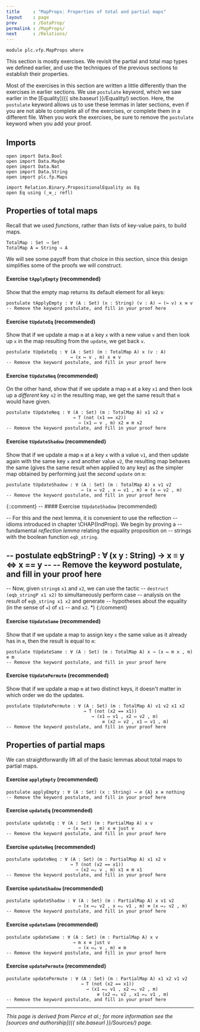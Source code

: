 ```yaml
---
title     : "MapProps: Properties of total and partial maps"
layout    : page
prev      : /DataProp/
permalink : /MapProps/
next      : /Relations/
---
```


```
module plc.vfp.MapProps where
```

This section is mostly exercises.  We revisit the partial and total
map types we defined earlier, and use the techniques of the previous
sections to establish their properties.

Most of the exercises in this section are written a little differently
than the exercises in earlier sections.  We use `postulate` keyword,
which we saw earlier in the [Equality]({{ site.baseurl }}/Equality/)
section.  Here, the `postulate` keyword allows us to use these lemmas
in later sections, even if you are not able to complete all of the
exercises, or complete them in a different file.  When you work the
exercises, be sure to remove the `postulate` keyword when you add your
proof.

## Imports

```
open import Data.Bool
open import Data.Maybe
open import Data.Nat
open import Data.String
open import plc.fp.Maps

import Relation.Binary.PropositionalEquality as Eq
open Eq using (_≡_; refl)
```

## Properties of total maps

Recall that we used _functions_, rather than lists of key-value pairs,
to build maps.

    TotalMap : Set → Set
    TotalMap A = String → A

We will see some payoff from that choice in this section, since this
design simplifies some of the proofs we will construct.

#### Exercise `tApplyEmpty` (recommended)

Show that the empty map returns its default element for all keys:

```
postulate tApplyEmpty : ∀ (A : Set) (x : String) (v : A) → (↪ v) x ≡ v
-- Remove the keyword postulate, and fill in your proof here
```
    
#### Exercise `tUpdateEq` (recommended)

Show that if we update a map `m` at a key `x` with a new value `v` and
then look up `x` in the map resulting from the `update`, we get back
`v`.

```
postulate tUpdateEq : ∀ (A : Set) (m : TotalMap A) x (v : A)
                        → (x ↦ v , m) x ≡ v
-- Remove the keyword postulate, and fill in your proof here
```
    
#### Exercise `tUpdateNeq` (recommended)

On the other hand, show that if we update a map `m` at a key `x1` and
then look up a _different_ key `x2` in the resulting map, we get the
same result that `m` would have given.

```
postulate tUpdateNeq : ∀ (A : Set) (m : TotalMap A) x1 x2 v
                         → T (not (x1 == x2))
                           → (x1 ↦ v , m) x2 ≡ m x2
-- Remove the keyword postulate, and fill in your proof here
```

#### Exercise `tUpdateShadow` (recommended)

Show that if we update a map `m` at a key `x` with a value `v1`, and
then update again with the same key `x` and another value `v2`, the
resulting map behaves the same (gives the same result when applied to
any key) as the simpler map obtained by performing just the *second*
`update` on `m`:

```
postulate tUpdateShadow : ∀ (A : Set) (m : TotalMap A) x v1 v2
                            → (x ↦ v2 , x ↦ v1 , m) ≡ (x ↦ v2 , m)
-- Remove the keyword postulate, and fill in your proof here
```


{::comment}
-- #### Exercise `tUpdateShadow` (recommended)

-- For this and the next lemma, it is convenient to use the reflection
-- idioms introduced in chapter \CHAP{IndProp}.  We begin by proving a
-- fundamental _reflection lemma_ relating the equality proposition on
-- strings with the boolean function `eqb_string`.

-- postulate eqbStringP : ∀ (x y : String) → x ≡ y ⇔ x == y
-- -- Remove the keyword postulate, and fill in your proof here
-- 
-- Now, given `string`s `x1` and `x2`, we can use the tactic
--     `destruct (eqb_stringP x1 x2)` to simultaneously perform case
--     analysis on the result of `eqb_string x1 x2` and generate
--     hypotheses about the equality (in the sense of `=`) of `x1`
--     and `x2`. *)
{:/comment}

#### Exercise `tUpdateSame` (recommended)

Show that if we update a map to assign key `x` the same value as it
already has in `m`, then the result is equal to `m`:

```
postulate tUpdateSame : ∀ (A : Set) (m : TotalMap A) x → (x ↦ m x , m) ≡ m
-- Remove the keyword postulate, and fill in your proof here
```

#### Exercise `tUpdatePermute` (recommended)

Show that if we update a map `m` at two distinct keys, it doesn't
matter in which order we do the updates.

```
postulate tUpdatePermute : ∀ (A : Set) (m : TotalMap A) v1 v2 x1 x2
                             → T (not (x2 == x1))
                                → (x1 ↦ v1 , x2 ↦ v2 , m)
                                    ≡ (x2 ↦ v2 , x1 ↦ v1 , m)
-- Remove the keyword postulate, and fill in your proof here
```

## Properties of partial maps

We can straightforwardly lift all of the basic lemmas about total maps
to partial maps.

#### Exercise `applyEmpty` (recommended)

```
postulate applyEmpty : ∀ (A : Set) (x : String) → ∅ {A} x ≡ nothing
-- Remove the keyword postulate, and fill in your proof here
```

#### Exercise `updateEq` (recommended)

```
postulate updateEq : ∀ (A : Set) (m : PartialMap A) x v
                       → (x ↦ₚ v , m) x ≡ just v
-- Remove the keyword postulate, and fill in your proof here
```

#### Exercise `updateNeq` (recommended)

```
postulate updateNeq : ∀ (A : Set) (m : PartialMap A) x1 x2 v
                        → T (not (x2 == x1))
                          → (x2 ↦ₚ v , m) x1 ≡ m x1
-- Remove the keyword postulate, and fill in your proof here
```

#### Exercise `updateShadow` (recommended)

```
postulate updateShadow : ∀ (A : Set) (m : PartialMap A) x v1 v2
                           → (x ↦ₚ v2 , x ↦ₚ v1 , m) ≡ (x ↦ₚ v2 , m)
-- Remove the keyword postulate, and fill in your proof here
```

#### Exercise `updateSame` (recommended)

```
postulate updateSame : ∀ (A : Set) (m : PartialMap A) x v
                         → m x ≡ just v
                           → (x ↦ₚ v , m) ≡ m
-- Remove the keyword postulate, and fill in your proof here
```

#### Exercise `updatePermute` (recommended)

```
postulate updatePermute : ∀ (A : Set) (m : PartialMap A) x1 x2 v1 v2
                            → T (not (x2 == x1))
                              → (x1 ↦ₚ v1 , x2 ↦ₚ v2 , m)
                                  ≡ (x2 ↦ₚ v2 , x1 ↦ₚ v1 , m)
-- Remove the keyword postulate, and fill in your proof here
```

---

*This page is derived from Pierce et al.; for more information see the
[sources and authorship]({{ site.baseurl }}/Sources/) page.*
